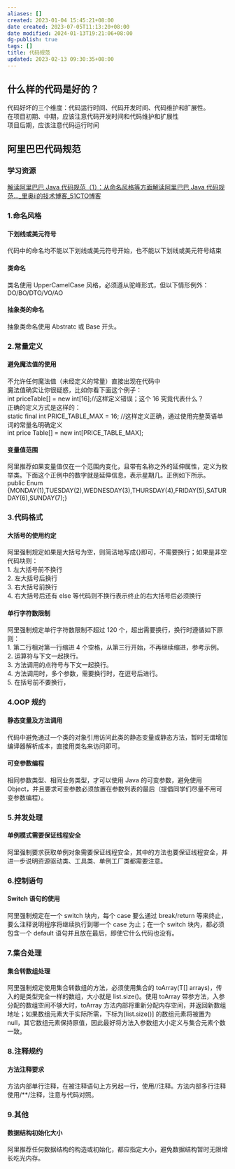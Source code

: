 ```yaml
---
aliases: []
created: 2023-01-04 15:45:21+08:00
date created: 2023-07-05T11:13:20+08:00
date modified: 2024-01-13T19:21:06+08:00
dg-publish: true
tags: []
title: 代码规范
updated: 2023-02-13 09:30:35+08:00
---
```


## 什么样的代码是好的？
代码好坏的三个维度：代码运行时间、代码开发时间、代码维护和扩展性。  
在项目初期、中期，应该注意代码开发时间和代码维护和扩展性  
项目后期，应该注意代码运行时间

## 阿里巴巴代码规范
### 学习资源
[解读阿里巴巴 Java 代码规范（1）：从命名风格等方面解读阿里巴巴 Java 代码规范...\_里奥ii的技术博客_51CTO博客](https://blog.51cto.com/u_15706988/5463037)
### 1.命名风格
#### 下划线或美元符号
代码中的命名均不能以下划线或美元符号开始，也不能以下划线或美元符号结束
#### 类命名
类名使用 UpperCamelCase 风格，必须遵从驼峰形式，但以下情形例外：DO/BO/DTO/VO/AO
#### 抽象类的命名
抽象类命名使用 Abstratc 或 Base 开头。
### 2.常量定义
#### 避免魔法值的使用
不允许任何魔法值（未经定义的常量）直接出现在代码中  
魔法值确实让你很疑惑，比如你看下面这个例子：  
int priceTable\[\] = new int\[16\];//这样定义错误；这个 16 究竟代表什么？  
正确的定义方式是这样的：  
static final int PRICE_TABLE_MAX = 16; //这样定义正确，通过使用完整英语单词的常量名明确定义  
int price Table\[\] = new int\[PRICE_TABLE_MAX\];
#### 变量值范围
阿里推荐如果变量值仅在一个范围内变化，且带有名称之外的延伸属性，定义为枚举类。下面这个正例中的数字就是延伸信息，表示星期几。正例如下所示。  
public Enum {MONDAY(1),TUESDAY(2),WEDNESDAY(3),THURSDAY(4),FRIDAY(5),SATURDAY(6),SUNDAY(7);}
### 3.代码格式
#### 大括号的使用约定
阿里强制规定如果是大括号为空，则简洁地写成{}即可，不需要换行；如果是非空代码块则：  
1\. 左大括号前不换行  
2\. 左大括号后换行  
3\. 右大括号前换行  
4\. 右大括号后还有 else 等代码则不换行表示终止的右大括号后必须换行
#### 单行字符数限制
阿里强制规定单行字符数限制不超过 120 个，超出需要换行，换行时遵循如下原则：  
1\. 第二行相对第一行缩进 4 个空格，从第三行开始，不再继续缩进，参考示例。  
2\. 运算符与下文一起换行。  
3\. 方法调用的点符号与下文一起换行。  
4\. 方法调用时，多个参数，需要换行时，在逗号后进行。  
5\. 在括号前不要换行，
### 4.OOP 规约
#### 静态变量及方法调用
代码中避免通过一个类的对象引用访问此类的静态变量或静态方法，暂时无谓增加编译器解析成本，直接用类名来访问即可。
#### 可变参数编程
相同参数类型、相同业务类型，才可以使用 Java 的可变参数，避免使用 Object，并且要求可变参数必须放置在参数列表的最后（提倡同学们尽量不用可变参数编程）。
### 5.并发处理
#### 单例模式需要保证线程安全
阿里强制要求获取单例对象需要保证线程安全，其中的方法也要保证线程安全，并进一步说明资源驱动类、工具类、单例工厂类都需要注意。
### 6.控制语句
#### Switch 语句的使用
阿里强制规定在一个 switch 块内，每个 case 要么通过 break/return 等来终止，要么注释说明程序将继续执行到哪一个 case 为止；在一个 switch 块内，都必须包含一个 default 语句并且放在最后，即使它什么代码也没有。
### 7.集合处理
#### 集合转数组处理
阿里强制规定使用集合转数组的方法，必须使用集合的 toArray(T\[\] arrays)，传入的是类型完全一样的数组，大小就是 list.size()。使用 toArray 带参方法，入参分配的数组空间不够大时，toArray 方法内部将重新分配内存空间，并返回新数组地址；如果数组元素大于实际所需，下标为\[list.size()\] 的数组元素将被置为 null，其它数组元素保持原值，因此最好将方法入参数组大小定义与集合元素个数一致。
### 8.注释规约
#### 方法注释要求
方法内部单行注释，在被注释语句上方另起一行，使用//注释。方法内部多行注释使用/\*\*/注释，注意与代码对照。
### 9.其他
#### 数据结构初始化大小
阿里推荐任何数据结构的构造或初始化，都应指定大小，避免数据结构暂时无限增长吃光内存。